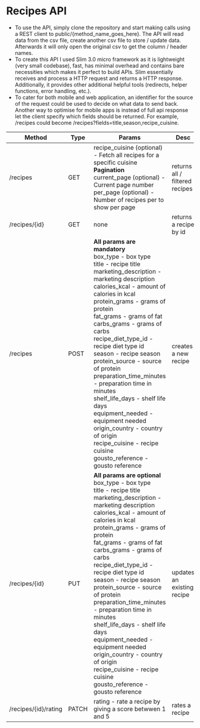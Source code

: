 # Recipes API

<ul>
<li>To use the API, simply clone the repository and start making calls using a REST client to public/{method_name_goes_here}. The API will read data from
the csv file, create another csv file to store / update data. Afterwards it will only open the original csv to get the column / header
names.</li>
<li>To create this API I used Slim 3.0 micro framework as it is lightweight (very small codebase), fast, has minimal overhead
and contains bare necessities which makes it perfect to build APIs. Slim essentially receives and process a HTTP request
and returns a HTTP response. Additionally, it provides other additional helpful tools (redirects, helper functions, error handling, etc.).</li>
<li>To cater for both mobile and web application, an identifier for the source of the request could be used to decide on what data to send back.
Another way to optimise for mobile apps is instead of full api response let the client specify which fields should be returned. For example,
/recipes could become /recipes?fields=title,season,recipe_cuisine.</li>
</ul>

<table>
    <thead>
        <tr>
            <th>Method</th>
            <th>Type</th>
            <th>Params</th>
            <th>Desc</th>
        </tr>
    </thead>
    <tbody>
        <tr>
            <td>/recipes</td>
            <td>GET</td>
            <td>
                recipe_cuisine (optional) - Fetch all recipes for a specific cuisine<br>
                <strong>Pagination</strong><br>
                current_page (optional) - Current page number<br>
                per_page (optional) - Number of recipes per to show per page
            </td>
            <td>returns all / filtered recipes</td>
        </tr>
        <tr>
            <td>/recipes/{id}</td>
            <td>GET</td>
            <td>
                none
            </td>
            <td>returns a recipe by id</td>
        </tr>
        <tr>
            <td>/recipes</td>
            <td>POST</td>
            <td>
                <strong>All params are mandatory</strong><br>
                box_type - box type<br>
                title - recipe title<br>
                marketing_description - marketing description<br>
                calories_kcal - amount of calories in kcal<br>
                protein_grams - grams of protein<br>
                fat_grams - grams of fat<br>
                carbs_grams - grams of carbs<br>
                recipe_diet_type_id - recipe diet type id<br>
                season - recipe season<br>
                protein_source - source of protein<br>
                preparation_time_minutes - preparation time in minutes<br>
                shelf_life_days - shelf life days<br>
                equipment_needed - equipment needed<br>
                origin_country - country of origin<br>
                recipe_cuisine - recipe cuisine<br>
                gousto_reference - gousto reference<br>
            </td>
            <td>creates a new recipe</td>
        </tr>
        <tr>
            <td>/recipes/{id}</td>
            <td>PUT</td>
            <td>
                <strong>All params are optional</strong><br>
                box_type - box type<br>
                title - recipe title<br>
                marketing_description - marketing description<br>
                calories_kcal - amount of calories in kcal<br>
                protein_grams - grams of protein<br>
                fat_grams - grams of fat<br>
                carbs_grams - grams of carbs<br>
                recipe_diet_type_id - recipe diet type id<br>
                season - recipe season<br>
                protein_source - source of protein<br>
                preparation_time_minutes - preparation time in minutes<br>
                shelf_life_days - shelf life days<br>
                equipment_needed - equipment needed<br>
                origin_country - country of origin<br>
                recipe_cuisine - recipe cuisine<br>
                gousto_reference - gousto reference<br>
            </td>
            <td>updates an existing recipe</td>
        </tr>
        <tr>
            <td>/recipes/{id}/rating</td>
            <td>PATCH</td>
            <td>
                rating - rate a recipe by giving a score betwwen 1 and 5<br>
            </td>
            <td>rates a recipe</td>
        </tr>
    </tbody>
</table>
